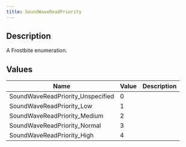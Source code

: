 ```yaml
---
title: SoundWaveReadPriority
---
```

## Description

A Frostbite enumeration.

## Values

| Name                               | Value | Description |
| ---------------------------------- | ----- | ----------- |
| SoundWaveReadPriority\_Unspecified | 0     |             |
| SoundWaveReadPriority\_Low         | 1     |             |
| SoundWaveReadPriority\_Medium      | 2     |             |
| SoundWaveReadPriority\_Normal      | 3     |             |
| SoundWaveReadPriority\_High        | 4     |             |
